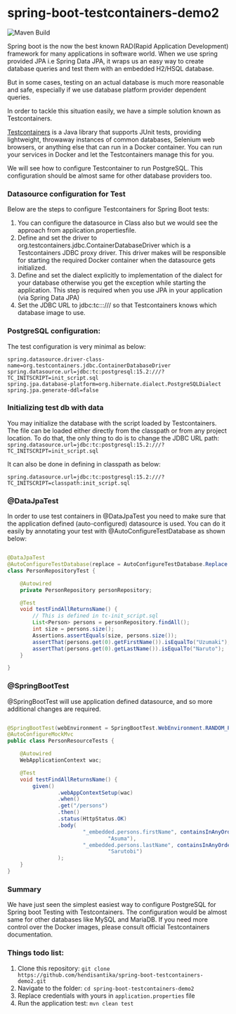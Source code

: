 # spring-boot-testcontainers-demo2

![Maven Build](https://github.com/hendisantika/spring-boot-testcontainer-mysql/workflows/Maven%20Build/badge.svg?branch=main)

Spring boot is the now the best known RAD(Rapid Application Development) framework for many applications in software
world. When we use spring provided JPA i.e Spring Data JPA, it wraps us an easy way to create database queries and test
them with an embedded H2/HSQL database.

But in some cases, testing on an actual database is much more reasonable and safe, especially if we use database
platform provider dependent queries.

In order to tackle this situation easily, we have a simple solution known as Testcontainers.

[Testcontainers](https://www.testcontainers.org/) is a Java library that supports JUnit tests, providing lightweight,
throwaway instances of common databases, Selenium web browsers, or anything else that can run in a Docker container. You
can run your services in Docker and let the Testcontainers manage this for you.

We will see how to configure Testcontainer to run PostgreSQL. This configuration should be almost same for other
database providers too.

### Datasource configuration for Test

Below are the steps to configure Testcontainers for Spring Boot tests:

1. You can configure the datasource in Class also but we would see the approach from application.propertiesfile.
2. Define and set the driver to org.testcontainers.jdbc.ContainerDatabaseDriver which is a Testcontainers JDBC proxy
   driver. This driver makes will be responsible for starting the required Docker container when the datasource gets
   initialized.
3. Define and set the dialect explicitly to implementation of the dialect for your database otherwise you get the
   exception while starting the application. This step is required when you use JPA in your application (via Spring Data
   JPA)
4. Set the JDBC URL to jdbc:tc:<database-image>:<version>:/// so that Testcontainers knows which database image to use.

### PostgreSQL configuration:

The test configuration is very minimal as below:

```shell
spring.datasource.driver-class-name=org.testcontainers.jdbc.ContainerDatabaseDriver
spring.datasource.url=jdbc:tc:postgresql:15.2:///?TC_INITSCRIPT=init_script.sql
spring.jpa.database-platform=org.hibernate.dialect.PostgreSQLDialect
spring.jpa.generate-ddl=false
```

### Initializing test db with data

You may initialize the database with the script loaded by Testcontainers. The file can be loaded either directly from
the classpath or from any project location. To do that, the only thing to do is to change the JDBC URL path:
`spring.datasource.url=jdbc:tc:postgresql:15.2:///?TC_INITSCRIPT=init_script.sql`

It can also be done in defining in classpath as below:

`spring.datasource.url=jdbc:tc:postgresql:15.2:///?TC_INITSCRIPT=classpath:init_script.sql`

### @DataJpaTest

In order to use test containers in @DataJpaTest you need to make sure that the application defined (auto-configured)
datasource is used. You can do it easily by annotating your test with @AutoConfigureTestDatabase as shown below:

```java

@DataJpaTest
@AutoConfigureTestDatabase(replace = AutoConfigureTestDatabase.Replace.NONE)
class PersonRepositoryTest {

    @Autowired
    private PersonRepository personRepository;

    @Test
    void testFindAllReturnsName() {
        // This is defined in tc-init_script.sql
        List<Person> persons = personRepository.findAll();
        int size = persons.size();
        Assertions.assertEquals(size, persons.size());
        assertThat(persons.get(0).getFirstName()).isEqualTo("Uzumaki");
        assertThat(persons.get(0).getLastName()).isEqualTo("Naruto");
    }

}
```

### @SpringBootTest

@SpringBootTest will use application defined datasource, and so more additional changes are required.

```java

@SpringBootTest(webEnvironment = SpringBootTest.WebEnvironment.RANDOM_PORT)
@AutoConfigureMockMvc
public class PersonResourceTests {

    @Autowired
    WebApplicationContext wac;

    @Test
    void testFindAllReturnsName() {
        given()
                .webAppContextSetup(wac)
                .when()
                .get("/persons")
                .then()
                .status(HttpStatus.OK)
                .body(
                        "_embedded.persons.firstName", containsInAnyOrder("Uzumaki", "Haruno", "Uchiha", "Hatake",
                                "Asuma"),
                        "_embedded.persons.lastName", containsInAnyOrder("Naruto", "Sakura", "Sasuke", "Kakashi",
                                "Sarutobi")
                );
    }
}
```

### Summary

We have just seen the simplest easiest way to configure PostgreSQL for Spring boot Testing with Testcontainers. The
configuration would be almost same for other databases like MySQL and MariaDB. If you need more control over the Docker
images, please consult official Testcontainers documentation.

### Things todo list:

1. Clone this repository: `git clone https://github.com/hendisantika/spring-boot-testcontainers-demo2.git`
2. Navigate to the folder: `cd spring-boot-testcontainers-demo2`
3. Replace credentials with yours in `application.properties` file
4. Run the application test: `mvn clean test`
